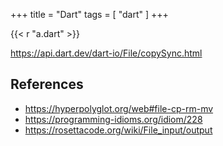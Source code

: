 +++
title = "Dart"
tags = [ "dart" ]
+++

{{< r "a.dart" >}}

<https://api.dart.dev/dart-io/File/copySync.html>

## References

- <https://hyperpolyglot.org/web#file-cp-rm-mv>
- <https://programming-idioms.org/idiom/228>
- <https://rosettacode.org/wiki/File_input/output>
